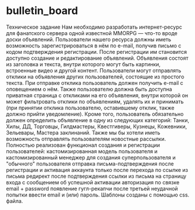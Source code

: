 # bulletin_board
Техническое задание
Нам необходимо разработать интернет-ресурс для фанатского сервера одной известной MMORPG — что-то вроде доски объявлений.
Пользователи нашего ресурса должны иметь возможность зарегистрироваться в нём по e-mail, получив письмо с кодом подтверждения регистрации.
После регистрации им становится доступно создание и редактирование объявлений. 
Объявления состоят из заголовка и текста, внутри которого могут быть картинки, встроенные видео и другой контент.
Пользователи могут отправлять отклики на объявления других пользователей, состоящие из простого текста.
При отправке отклика пользователь должен получить e-mail с оповещением о нём.
Также пользователю должна быть доступна приватная страница с откликами на его объявления, внутри которой он может фильтровать отклики по объявлениям,
удалять их и принимать (при принятии отклика пользователю, оставившему отклик, также должно прийти уведомление).
Кроме того, пользователь обязательно должен определить объявление в одну из следующих категорий: Танки, Хилы, ДД, Торговцы, Гилдмастеры, Квестгиверы, Кузнецы, Кожевники, Зельевары, Мастера заклинаний.
Также мы бы хотели иметь возможность отправлять пользователям новостные рассылки.
Полностью реализован функционал создания и регистрации пользователей: 
кастомизированная модель пользователя и кастомизированный менеджер для создания суперпользователя и "обычного" пользователя 
отправка письма-подтверждения после регистрации и активация аккаунта только после перехода по ссылке из письма 
редирект после подтверждения ссылки из письма на страницу входа с сообщением об успешной активации 
авторизация по связке email + password 
появление гугл-рекапчи после третьей неудачной попытки ввести email и (или) пароль.
Шаблоны созданы с помощью css. файла.

